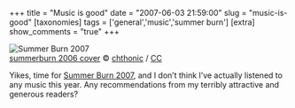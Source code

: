 +++
title = "Music is good"
date = "2007-06-03 21:59:00"
slug = "music-is-good"
[taxonomies]
tags = ['general','music','summer burn']
[extra]
show_comments = "true"
+++

![Summer Burn 2007](http://philwilson.org/blog/2007/06/summerburn.jpg)  
<span>[summerburn 2006 cover](http://flickr.com/photos/chthonic/177786074/) © [chthonic](http://flickr.com/people/chthonic/) / [CC](http://creativecommons.org/licenses/by/2.0/ "used under Creative Commons Attribution 2.0 License")</span>

Yikes, time for [Summer Burn 2007](http://www.funjunkie.co.uk/the_summer_burn.cfm), and I don’t think I’ve actually listened to any music this year. Any recommendations from my terribly attractive and generous readers?
